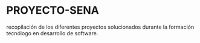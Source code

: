 # PROYECTO-SENA
recopilación de los diferentes proyectos solucionados durante la formación tecnólogo en desarrollo de software.
